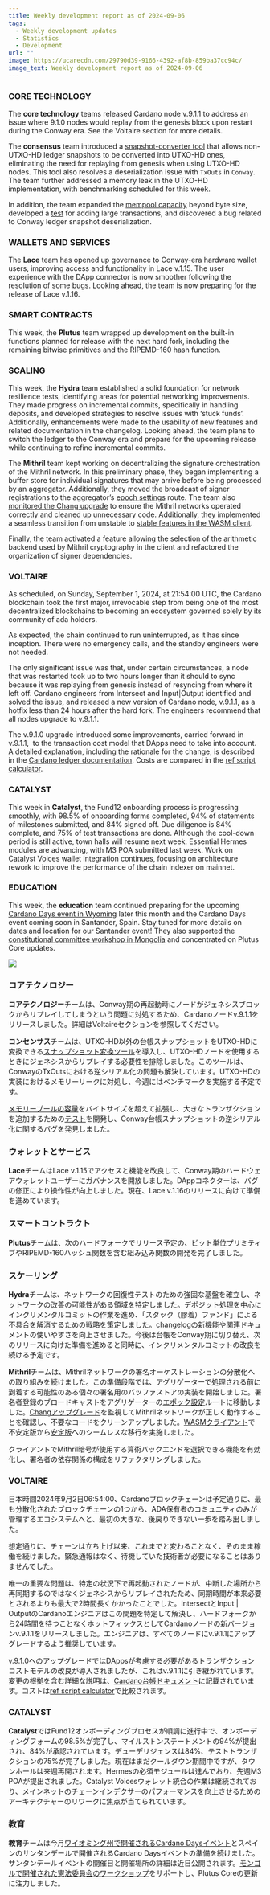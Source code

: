 ```yaml
---
title: Weekly development report as of 2024-09-06
tags:
  - Weekly development updates
  - Statistics
  - Development
url: ""
image: https://ucarecdn.com/29790d39-9166-4392-af8b-859ba37cc94c/
image_text: Weekly development report as of 2024-09-06
---
```


### CORE TECHNOLOGY

The **core technology** teams released Cardano node v.9.1.1 to address an issue where 9.1.0 nodes would replay from the genesis block upon restart during the Conway era. See the Voltaire section for more details.

The **consensus** team introduced a [snapshot-converter tool](https://github.com/IntersectMBO/ouroboros-consensus/pull/1222) that allows non-UTXO-HD ledger snapshots to be converted into UTXO-HD ones, eliminating the need for replaying from genesis when using UTXO-HD nodes. This tool also resolves a deserialization issue with `TxOuts` in `Conway`. The team further addressed a memory leak in the UTXO-HD implementation, with benchmarking scheduled for this week.

In addition, the team expanded the [mempool capacity](https://github.com/IntersectMBO/ouroboros-consensus/pull/1175) beyond byte size, developed a [test](https://github.com/IntersectMBO/ouroboros-consensus/pull/1230) for adding large transactions, and discovered a bug related to Conway ledger snapshot deserialization.

### WALLETS AND SERVICES

The **Lace** team has opened up governance to Conway-era hardware wallet users, improving access and functionality in Lace v.1.15. The user experience with the DApp connector is now smoother following the resolution of some bugs. Looking ahead, the team is now preparing for the release of Lace v.1.16.

### SMART CONTRACTS

This week, the **Plutus** team wrapped up development on the built-in functions planned for release with the next hard fork, including the remaining bitwise primitives and the RIPEMD-160 hash function.

### SCALING

This week, the **Hydra** team established a solid foundation for network resilience tests, identifying areas for potential networking improvements. They made progress on incremental commits, specifically in handling deposits, and developed strategies to resolve issues with ‘stuck funds’. Additionally, enhancements were made to the usability of new features and related documentation in the changelog. Looking ahead, the team plans to switch the ledger to the Conway era and prepare for the upcoming release while continuing to refine incremental commits.

The **Mithril** team kept working on decentralizing the signature orchestration of the Mithril network. In this preliminary phase, they began implementing a buffer store for individual signatures that may arrive before being processed by an aggregator. Additionally, they moved the broadcast of signer registrations to the aggregator’s [epoch settings](https://github.com/input-output-hk/mithril/issues/1897) route. The team also [monitored the Chang upgrade](https://github.com/input-output-hk/mithril/issues/1910) to ensure the Mithril networks operated correctly and cleaned up unnecessary code. Additionally, they implemented a seamless transition from unstable to [stable features in the WASM client](https://github.com/input-output-hk/mithril/issues/1911).

Finally, the team activated a feature allowing the selection of the arithmetic backend used by Mithril cryptography in the client and refactored the organization of signer dependencies.

### VOLTAIRE

As scheduled, on Sunday, September 1, 2024, at 21:54:00 UTC, the Cardano blockchain took the first major, irrevocable step from being one of the most decentralized blockchains to becoming an ecosystem governed solely by its community of ada holders.

As expected, the chain continued to run uninterrupted, as it has since inception. There were no emergency calls, and the standby engineers were not needed.

The only significant issue was that, under certain circumstances, a node that was restarted took up to two hours longer than it should to sync because it was replaying from genesis instead of resyncing from where it left off. Cardano engineers from Intersect and Input|Output identified and solved the issue, and released a new version of Cardano node, v.9.1.1, as a hotfix less than 24 hours after the hard fork. The engineers recommend that all nodes upgrade to v.9.1.1.

The v.9.1.0 upgrade introduced some improvements, carried forward in v.9.1.1,  to the transaction cost model that DApps need to take into account. A detailed explanation, including the rationale for the change, is described in the [Cardano ledger documentation](https://github.com/IntersectMBO/cardano-ledger/blob/master/docs/adr/2024-08-14_009-refscripts-fee-change.md). Costs are compared in the [ref script calculator](https://docs.google.com/spreadsheets/d/1KFJCCbkDE5GaghlD4rDXB12pqLKnDFUNOKi0WErp_-Q/edit?gid=0#gid=0).

### CATALYST

This week in **Catalyst**, the Fund12 onboarding process is progressing smoothly, with 98.5% of onboarding forms completed, 94% of statements of milestones submitted, and 84% signed off. Due diligence is 84% complete, and 75% of test transactions are done. Although the cool-down period is still active, town halls will resume next week. Essential Hermes modules are advancing, with M3 POA submitted last week. Work on Catalyst Voices wallet integration continues, focusing on architecture rework to improve the performance of the chain indexer on mainnet.

### EDUCATION

This week, the **education** team continued preparing for the upcoming [Cardano Days event in Wyoming](https://www.uwyo.edu/acct-fin/cbdi/stampede/) later this month and the Cardano Days event coming soon in Santander, Spain. Stay tuned for more details on dates and location for our Santander event! They also supported the [constitutional committee workshop in Mongolia](https://lu.ma/282924xd) and concentrated on Plutus Core updates.

![](https://ucarecdn.com/80106665-315c-45a4-9558-27ade99007d0/-/preview/-/format/auto/-/quality/smart/)

### コアテクノロジー

**コアテクノロジー**チームは、Conway期の再起動時にノードがジェネシスブロックからリプレイしてしまうという問題に対処するため、Cardanoノードv.9.1.1をリリースしました。詳細はVoltaireセクションを参照してください。

**コンセンサス**チームは、UTXO-HD以外の台帳スナップショットをUTXO-HDに変換できる[スナップショット変換ツール](https://github.com/IntersectMBO/ouroboros-consensus/pull/1222)を導入し、UTXO-HDノードを使用するときにジェネシスからリプレイする必要性を排除しました。このツールは、ConwayのTxOutsにおける逆シリアル化の問題も解決しています。UTXO-HDの実装におけるメモリーリークに対処し、今週にはベンチマークを実施する予定です。

[メモリープールの容量](https://github.com/IntersectMBO/ouroboros-consensus/pull/1175)をバイトサイズを超えて拡張し、大きなトランザクションを追加するための[テスト](https://github.com/IntersectMBO/ouroboros-consensus/pull/1230)を開発し、Conway台帳スナップショットの逆シリアル化に関するバグを発見しました。

### ウォレットとサービス

**Lace**チームはLace v.1.15でアクセスと機能を改良して、Conway期のハードウェアウォレットユーザーにガバナンスを開放しました。DAppコネクターは、バグの修正により操作性が向上しました。現在、Lace v.1.16のリリースに向けて準備を進めています。

### スマートコントラクト

**Plutus**チームは、次のハードフォークでリリース予定の、ビット単位プリミティブやRIPEMD-160ハッシュ関数を含む組み込み関数の開発を完了しました。

### スケーリング

**Hydra**チームは、ネットワークの回復性テストのための強固な基盤を確立し、ネットワークの改善の可能性がある領域を特定しました。デポジット処理を中心にインクリメンタルコミットの作業を進め、「スタック（膠着）ファンド」による不具合を解消するための戦略を策定しました。changelogの新機能や関連ドキュメントの使いやすさを向上させました。今後は台帳をConway期に切り替え、次のリリースに向けた準備を進めると同時に、インクリメンタルコミットの改良を続ける予定です。

**Mithril**チームは、Mithrilネットワークの署名オーケストレーションの分散化への取り組みを続けました。この準備段階では、アグリゲーターで処理される前に到着する可能性のある個々の署名用のバッファストアの実装を開始しました。署名者登録のブロードキャストをアグリゲーターの[エポック設定](https://github.com/input-output-hk/mithril/issues/1897)ルートに移動しました。[Changアップグレード](https://github.com/input-output-hk/mithril/issues/1910)を監視してMithrilネットワークが正しく動作することを確認し、不要なコードをクリーンアップしました。[WASMクライアント](https://github.com/input-output-hk/mithril/issues/1911)で不安定版から[安定版](https://github.com/input-output-hk/mithril/issues/1911)へのシームレスな移行を実施しました。

クライアントでMithril暗号が使用する算術バックエンドを選択できる機能を有効化し、署名者の依存関係の構成をリファクタリングしました。

### VOLTAIRE

日本時間2024年9月2日06:54:00、Cardanoブロックチェーンは予定通りに、最も分散化されたブロックチェーンの1つから、ADA保有者のコミュニティのみが管理するエコシステムへと、最初の大きな、後戻りできない一歩を踏み出しました。

想定通りに、チェーンは立ち上げ以来、これまでと変わることなく、そのまま稼働を続けました。緊急通報はなく、待機していた技術者が必要になることはありませんでした。

唯一の重要な問題は、特定の状況下で再起動されたノードが、中断した場所から再同期するのではなくジェネシスからリプレイされたため、同期時間が本来必要とされるよりも最大で2時間長くかかったことでした。IntersectとInput | OutputのCardanoエンジニアはこの問題を特定して解決し、ハードフォークから24時間を待つことなくホットフィックスとしてCardanoノードの新バージョンv.9.1.1をリリースしました。エンジニアは、すべてのノードにv.9.1.1にアップグレードするよう推奨しています。

v.9.1.0へのアップグレードではDAppsが考慮する必要があるトランザクションコストモデルの改良が導入されましたが、これはv.9.1.1に引き継がれています。変更の根拠を含む詳細な説明は、[Cardano台帳ドキュメント](https://github.com/IntersectMBO/cardano-ledger/blob/master/docs/adr/2024-08-14_009-refscripts-fee-change.md)に記載されています。コストは[ref script calculator](https://docs.google.com/spreadsheets/d/1KFJCCbkDE5GaghlD4rDXB12pqLKnDFUNOKi0WErp_-Q/edit?gid=0#gid=0)で比較されます。

### CATALYST

**Catalyst**ではFund12オンボーディングプロセスが順調に進行中で、オンボーディングフォームの98.5%が完了し、マイルストンステートメントの94%が提出され、84%が承認されています。デューデリジェンスは84%、テストトランザクションの75%が完了しました。現在はまだクールダウン期間中ですが、タウンホールは来週再開されます。Hermesの必須モジュールは進んでおり、先週M3 POAが提出されました。Catalyst Voicesウォレット統合の作業は継続されており、メインネットのチェーンインデクサーのパフォーマンスを向上させるためのアーキテクチャーのリワークに焦点が当てられています。

### 教育

**教育**チームは今月[ワイオミング州で開催されるCardano Daysイベント](https://www.uwyo.edu/acct-fin/cbdi/stampede/)とスペインのサンタンデールで開催されるCardano Daysイベントの準備を続けました。サンタンデールイベントの開催日と開催場所の詳細は近日公開されます。[モンゴルで開催された憲法委員会のワークショップ](https://lu.ma/282924xd)をサポートし、Plutus Coreの更新に注力しました。
